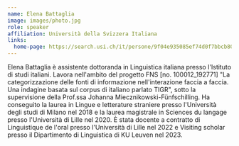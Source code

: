 ```yaml
---
name: Elena Battaglia
image: images/photo.jpg
role: speaker
affiliation: Università della Svizzera Italiana
links:
  home-page: https://search.usi.ch/it/persone/9f04e935085ef74d0f7bbcb805b1ee27/battaglia-elena
---
```


Elena Battaglia è assistente dottoranda in Linguistica italiana presso l'Istituto di studi italiani.
Lavora nell'ambito del progetto FNS [no. 100012_192771] "La categorizzazione delle fonti di informazione nell'interazione faccia a faccia. Una indagine basata sul corpus di italiano parlato TIGR", sotto la supervisione della Prof.ssa Johanna Miecznikowski-Fünfschilling.
Ha conseguito la laurea in Lingue e letterature straniere presso l'Università degli studi di Milano nel 2018 e la laurea magistrale in Sciences du langage presso l'Università di Lille nel 2020. È stata docente a contratto di Linguistique de l'oral presso l'Università di Lille nel 2022 e Visiting scholar presso il Dipartimento di Linguistica di KU Leuven nel 2023.